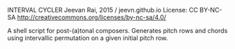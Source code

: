 INTERVAL CYCLER
Jeevan Rai, 2015 / jeevn.github.io
License: CC BY-NC-SA
http://creativecommons.org/licenses/by-nc-sa/4.0/

A shell script for post-(a)tonal composers. Generates pitch rows and
chords using intervallic permutation on a given initial pitch row.
